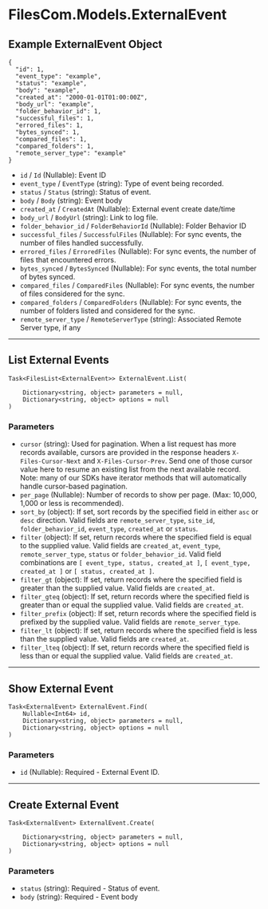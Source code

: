 # FilesCom.Models.ExternalEvent

## Example ExternalEvent Object

```
{
  "id": 1,
  "event_type": "example",
  "status": "example",
  "body": "example",
  "created_at": "2000-01-01T01:00:00Z",
  "body_url": "example",
  "folder_behavior_id": 1,
  "successful_files": 1,
  "errored_files": 1,
  "bytes_synced": 1,
  "compared_files": 1,
  "compared_folders": 1,
  "remote_server_type": "example"
}
```

* `id` / `Id`  (Nullable<Int64>): Event ID
* `event_type` / `EventType`  (string): Type of event being recorded.
* `status` / `Status`  (string): Status of event.
* `body` / `Body`  (string): Event body
* `created_at` / `CreatedAt`  (Nullable<DateTime>): External event create date/time
* `body_url` / `BodyUrl`  (string): Link to log file.
* `folder_behavior_id` / `FolderBehaviorId`  (Nullable<Int64>): Folder Behavior ID
* `successful_files` / `SuccessfulFiles`  (Nullable<Int64>): For sync events, the number of files handled successfully.
* `errored_files` / `ErroredFiles`  (Nullable<Int64>): For sync events, the number of files that encountered errors.
* `bytes_synced` / `BytesSynced`  (Nullable<Int64>): For sync events, the total number of bytes synced.
* `compared_files` / `ComparedFiles`  (Nullable<Int64>): For sync events, the number of files considered for the sync.
* `compared_folders` / `ComparedFolders`  (Nullable<Int64>): For sync events, the number of folders listed and considered for the sync.
* `remote_server_type` / `RemoteServerType`  (string): Associated Remote Server type, if any


---

## List External Events

```
Task<FilesList<ExternalEvent>> ExternalEvent.List(
    
    Dictionary<string, object> parameters = null,
    Dictionary<string, object> options = null
)
```

### Parameters

* `cursor` (string): Used for pagination.  When a list request has more records available, cursors are provided in the response headers `X-Files-Cursor-Next` and `X-Files-Cursor-Prev`.  Send one of those cursor value here to resume an existing list from the next available record.  Note: many of our SDKs have iterator methods that will automatically handle cursor-based pagination.
* `per_page` (Nullable<Int64>): Number of records to show per page.  (Max: 10,000, 1,000 or less is recommended).
* `sort_by` (object): If set, sort records by the specified field in either `asc` or `desc` direction. Valid fields are `remote_server_type`, `site_id`, `folder_behavior_id`, `event_type`, `created_at` or `status`.
* `filter` (object): If set, return records where the specified field is equal to the supplied value. Valid fields are `created_at`, `event_type`, `remote_server_type`, `status` or `folder_behavior_id`. Valid field combinations are `[ event_type, status, created_at ]`, `[ event_type, created_at ]` or `[ status, created_at ]`.
* `filter_gt` (object): If set, return records where the specified field is greater than the supplied value. Valid fields are `created_at`.
* `filter_gteq` (object): If set, return records where the specified field is greater than or equal the supplied value. Valid fields are `created_at`.
* `filter_prefix` (object): If set, return records where the specified field is prefixed by the supplied value. Valid fields are `remote_server_type`.
* `filter_lt` (object): If set, return records where the specified field is less than the supplied value. Valid fields are `created_at`.
* `filter_lteq` (object): If set, return records where the specified field is less than or equal the supplied value. Valid fields are `created_at`.


---

## Show External Event

```
Task<ExternalEvent> ExternalEvent.Find(
    Nullable<Int64> id, 
    Dictionary<string, object> parameters = null,
    Dictionary<string, object> options = null
)
```

### Parameters

* `id` (Nullable<Int64>): Required - External Event ID.


---

## Create External Event

```
Task<ExternalEvent> ExternalEvent.Create(
    
    Dictionary<string, object> parameters = null,
    Dictionary<string, object> options = null
)
```

### Parameters

* `status` (string): Required - Status of event.
* `body` (string): Required - Event body
